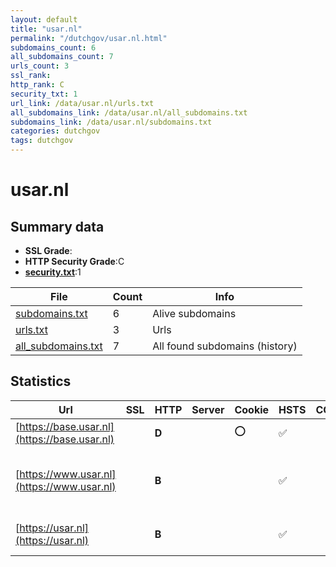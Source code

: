 ```yaml
---
layout: default
title: "usar.nl"
permalink: "/dutchgov/usar.nl.html"
subdomains_count: 6
all_subdomains_count: 7
urls_count: 3
ssl_rank: 
http_rank: C
security_txt: 1
url_link: /data/usar.nl/urls.txt
all_subdomains_link: /data/usar.nl/all_subdomains.txt
subdomains_link: /data/usar.nl/subdomains.txt
categories: dutchgov
tags: dutchgov
---
```



# usar.nl
## Summary data


 - **SSL Grade**:
 - **HTTP Security Grade**:C
 - **[security.txt](https://www.digitaleoverheid.nl/nieuws/standaard-security-txt-nu-verplicht-voor-overheid/)**:1


| File       | Count | Info |
|------------|-------|------|
|[subdomains.txt](/DutchGovScope/data/usar.nl/subdomains.txt)|6|Alive subdomains|
|[urls.txt](/DutchGovScope/data/usar.nl/urls.txt)|3|Urls|
|[all_subdomains.txt](/DutchGovScope/data/usar.nl/all_subdomains.txt)|7|All found subdomains (history)|


## Statistics


| Url | SSL | HTTP | Server | Cookie | HSTS | CORS | CTO | CSP | XFO | XXP | RP |FP| Tech |Title |
|--------|-------|-------|------|------|------|------|------|------|------|------|------|------|------|------|
|[https://base.usar.nl](https://base.usar.nl)| | **D**||:o: |:white_check_mark: | | | | | | :white_check_mark: | |HSTS|Redirecting to h...|
|[https://www.usar.nl](https://www.usar.nl)| | **B**|| |:white_check_mark: | | | | | | :white_check_mark: | |Google Tag Manager HSTS YouTube|USAR.NL: Special...|
|[https://usar.nl](https://usar.nl)| | **B**|| |:white_check_mark: | | | | | | :white_check_mark: | |HSTS|301 Moved Perman...|

